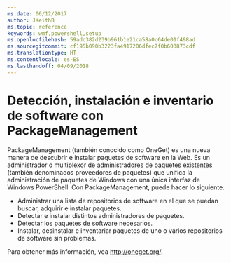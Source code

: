 ```yaml
---
ms.date: 06/12/2017
author: JKeithB
ms.topic: reference
keywords: wmf,powershell,setup
ms.openlocfilehash: 59adc382d239b961b1e21ca58a0c64de01f498ad
ms.sourcegitcommit: cf195b090b3223fa4917206dfec7f0b603873cdf
ms.translationtype: HT
ms.contentlocale: es-ES
ms.lasthandoff: 04/09/2018
---
```

# <a name="software-discovery-install-and-inventory-with-packagemanagement"></a>Detección, instalación e inventario de software con PackageManagement

PackageManagement (también conocido como OneGet) es una nueva manera de descubrir e instalar paquetes de software en la Web. Es un administrador o multiplexor de administradores de paquetes existentes (también denominados proveedores de paquetes) que unifica la administración de paquetes de Windows con una única interfaz de Windows PowerShell. Con PackageManagement, puede hacer lo siguiente.

-   Administrar una lista de repositorios de software en el que se puedan buscar, adquirir e instalar paquetes.
-   Detectar e instalar distintos administradores de paquetes.
-   Detectar los paquetes de software necesarios.
-   Instalar, desinstalar e inventariar paquetes de uno o varios repositorios de software sin problemas.

Para obtener más información, vea http://oneget.org/.